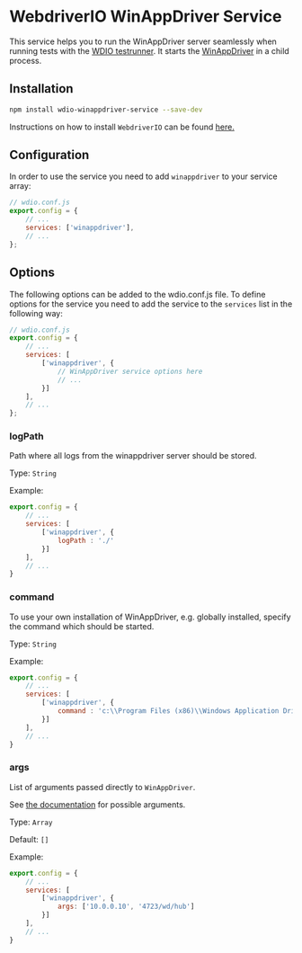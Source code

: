 # WebdriverIO WinAppDriver Service

This service helps you to run the WinAppDriver server seamlessly when running tests with the [WDIO testrunner](https://webdriver.io/guide/testrunner/gettingstarted.html). It starts the [WinAppDriver](https://github.com/Microsoft/WinAppDriver) in a child process.

## Installation

```bash
npm install wdio-winappdriver-service --save-dev
```

Instructions on how to install `WebdriverIO` can be found [here.](https://webdriver.io/docs/gettingstarted.html)

## Configuration

In order to use the service you need to add `winappdriver` to your service array:

```js
// wdio.conf.js
export.config = {
    // ...
    services: ['winappdriver'],
    // ...
};
```

## Options

The following options can be added to the wdio.conf.js file. To define options for the service you need to add the service to the `services` list in the following way:

```js
// wdio.conf.js
export.config = {
    // ...
    services: [
        ['winappdriver', {
            // WinAppDriver service options here
            // ...
        }]
    ],
    // ...
};
```

### logPath

Path where all logs from the winappdriver server should be stored.

Type: `String`

Example:

```js
export.config = {
    // ...
    services: [
        ['winappdriver', {
            logPath : './'
        }]
    ],
    // ...
}
```

### command

To use your own installation of WinAppDriver, e.g. globally installed, specify the command which should be started.

Type: `String`

Example:

```js
export.config = {
    // ...
    services: [
        ['winappdriver', {
            command : 'c:\\Program Files (x86)\\Windows Application Driver\\WinAppDriver.exe'
        }]
    ],
    // ...
}
```

### args

List of arguments passed directly to `WinAppDriver`.

See [the documentation](https://github.com/Microsoft/WinAppDriver) for possible arguments.

Type: `Array`

Default: `[]`

Example:

```js
export.config = {
    // ...
    services: [
        ['winappdriver', {
            args: ['10.0.0.10', '4723/wd/hub']
        }]
    ],
    // ...
}
```
